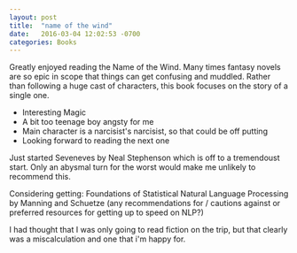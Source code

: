 ```yaml
---
layout: post
title:  "name of the wind"
date:   2016-03-04 12:02:53 -0700
categories: Books 
---
```


Greatly enjoyed reading the Name of the Wind.  Many times fantasy novels are so epic in scope that things can get confusing and muddled.  Rather than following a huge cast of characters, this book focuses on the story of a single one.  
+ Interesting Magic
+ A bit too teenage boy angsty for me 
+ Main character is a narcisist's narcisist, so that could be off putting
+ Looking forward to reading the next one

Just started Seveneves by Neal Stephenson which is off to a tremendoust start. Only an abysmal turn for the worst would make me unlikely to recommend this. 

Considering getting: Foundations of Statistical Natural Language Processing by Manning and Schuetze 
(any recommendations for / cautions against or preferred resources for getting up to speed on NLP?)

I had thought that I was only going to read fiction on the trip, but that clearly was a miscalculation and one that i'm happy for.

